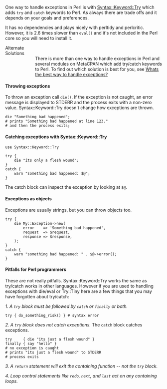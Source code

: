 One way to handle exceptions in Perl is with
[Syntax::Keyword::Try](https://metacpan.org/pod/Syntax::Keyword::Try) which
adds `try` and `catch` keywords to Perl. As always there are trade offs and it
depends on your goals and preferences. 

It has no dependencies and plays nicely with perltidy and perlcritic.  However,
it is 2.6 times slower than `eval()` and it's not included in the Perl core so
you will need to install it.  

<div class="tip">
    <div class="tip-title">Alternate<br>Solutions</div>
    <div class="tip-content" style="margin-left:6rem">
        There is more than one way to handle exceptions in Perl and several modules
on MetaCPAN which add try/catch keywords to Perl.  To find out which solution
is best for you, see <a href="/cpan/exceptions/">Whats the best way to handle
exceptions?</a>
    </div>
</div>

#### Throwing exceptions
To throw an exception call `die()`.  If the exception is not caught, an error
message is displayed to STDERR and the process exits with a non-zero value.
Syntax::Keyword::Try doesn't change how exceptions are thrown.  

    die "Something bad happened";
    # prints "Something bad happened at line 123." 
    # and then the process exits;

#### Catching exceptions with Syntax::Keyword::Try

    use Syntax::Keyword::Try

    try {
        die "its only a flesh wound";
    }
    catch {
        warn "something bad happened: $@";
    }

The catch block can inspect the exception by looking at `$@`.  

#### Exceptions as objects

Exceptions are usually strings, but you can throw objects too.

    try {
        die My::Exception->new(
            error    => 'Something bad happened',
            request  => $request,
            response => $response,
        );
    }
    catch {
        warn "something bad happened: " . $@->error();
    }

#### Pitfalls for Perl programmers
These are not really pitfalls.  Syntax::Keyword::Try works the same as
try/catch works in other languages.  However if you are used to handling
exceptions with die/eval or Try::Tiny here are a few things that you may have
forgotten about try/catch:

*1. A `try` block must be followed by `catch` or `finally` or both.*

    try { do_something_risk() } # syntax error

*2. A `try` block does not catch exceptions.*  The `catch` block catches exceptions.

    try     { die "its just a flesh wound" }
    finally { say "hello" }
    # no exception is caught
    # prints "its just a flesh wound" to STDERR
    # process exits

*3. A `return` statement will exit the containing function -- not the `try` block.*

*4. Loop control statements like `redo`, `next`, and `last` act on any containing loops.*

